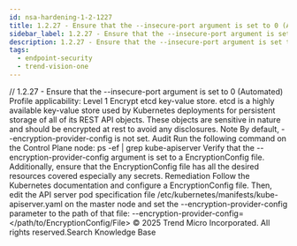 ```yaml
---
id: nsa-hardening-1-2-1227
title: 1.2.27 - Ensure that the --insecure-port argument is set to 0 (Automated)
sidebar_label: 1.2.27 - Ensure that the --insecure-port argument is set to 0 (Automated)
description: 1.2.27 - Ensure that the --insecure-port argument is set to 0 (Automated)
tags:
  - endpoint-security
  - trend-vision-one
---
```


/*<![CDATA[*/ $('#title').html($('meta[name=map-description]').attr('content')); /*]]>*/ 1.2.27 - Ensure that the --insecure-port argument is set to 0 (Automated) Profile applicability: Level 1 Encrypt etcd key-value store. etcd is a highly available key-value store used by Kubernetes deployments for persistent storage of all of its REST API objects. These objects are sensitive in nature and should be encrypted at rest to avoid any disclosures. Note By default, --encryption-provider-config is not set. Audit Run the following command on the Control Plane node: ps -ef | grep kube-apiserver Verify that the --encryption-provider-config argument is set to a EncryptionConfig file. Additionally, ensure that the EncryptionConfig file has all the desired resources covered especially any secrets. Remediation Follow the Kubernetes documentation and configure a EncryptionConfig file. Then, edit the API server pod specification file /etc/kubernetes/manifests/kube-apiserver.yaml on the master node and set the --encryption-provider-config parameter to the path of that file: --encryption-provider-config=</path/to/EncryptionConfig/File> © 2025 Trend Micro Incorporated. All rights reserved.Search Knowledge Base